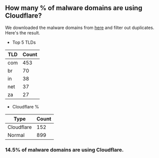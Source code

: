 ## How many % of malware domains are using Cloudflare?


We downloaded the malware domains from [here](https://urlhaus.abuse.ch) and filter out duplicates.
Here's the result.


[//]: # (start replacement)


- Top 5 TLDs

| TLD | Count |
| --- | --- |
| com | 453 |
| br | 70 |
| in | 38 |
| net | 37 |
| za | 27 |


- Cloudflare %

| Type | Count |
| --- | --- |
| Cloudflare | 152 |
| Normal | 899 |


### 14.5% of malware domains are using Cloudflare.
